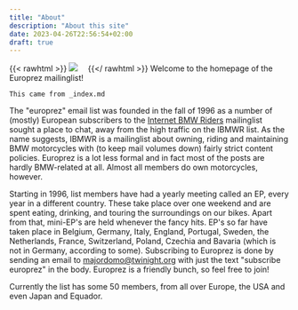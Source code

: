 ```yaml
---
title: "About"
description: "About this site"
date: 2023-04-26T22:56:54+02:00
draft: true
---
```

{{< rawhtml >}}
<img src="/images/switzer1.jpg" class="img-responsive pull-left gap-right" style="padding-right: 1em;" />
{{</ rawhtml >}}
Welcome to the homepage of the Europrez mailinglist!

```
This came from _index.md
```

The "europrez" email list was founded in the fall of 1996 as a number of (mostly) European subscribers to the [Internet BMW Riders](http://www.ibmwr.org) mailinglist sought a place to chat, away from the high traffic on the IBMWR list. As the name suggests, IBMWR is a mailinglist about owning, riding and maintaining BMW motorcycles with (to keep mail volumes down) fairly strict content policies. Europrez is a lot less formal and in fact most of the posts are hardly BMW-related at all. Almost all members do own motorcycles, however.

Starting in 1996, list members have had a yearly meeting called an EP, every year in a different country. These take place over one weekend and are spent eating, drinking, and touring the surroundings on our bikes. Apart from that, mini-EP's are held whenever the fancy hits. EP's so far have taken place in Belgium, Germany, Italy, England, Portugal, Sweden, the Netherlands, France, Switzerland, Poland, Czechia and Bavaria (which is not in Germany, according to some).
Subscribing to Europrez is done by sending an email to majordomo@twinight.org with just the text "subscribe europrez" in the body. Europrez is a friendly bunch, so feel free to join!

Currently the list has some 50 members, from all over Europe, the USA and even Japan and Equador.